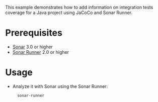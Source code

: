 This example demonstrates how to add information on integration tests coverage for a Java project using JaCoCo and Sonar Runner.

Prerequisites
=============
* [Sonar](http://www.sonarsource.org/downloads/) 3.0 or higher
* [Sonar Runner](http://docs.codehaus.org/display/SONAR/Installing+and+Configuring+Sonar+Runner) 2.0 or higher

Usage
=====
* Analyze it with Sonar using the Sonar Runner:

        sonar-runner